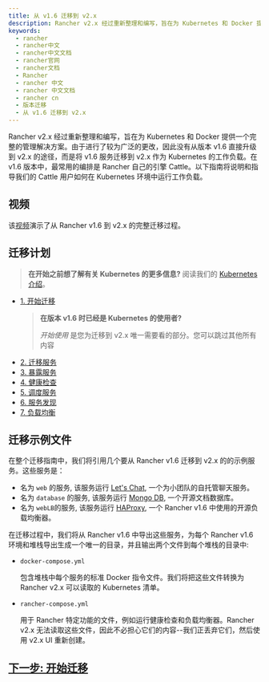 ```yaml
---
title: 从 v1.6 迁移到 v2.x
description: Rancher v2.x 经过重新整理和编写，旨在为 Kubernetes 和 Docker 提供一个完整的管理解决方案。由于进行了较为广泛的更改，因此没有从版本 v1.6 直接升级到 v2.x 的途径，而是将 v1.6 服务迁移到 v2.x 作为 Kubernetes 的工作负载。在 v1.6 版本中，最常用的编排是 Rancher 自己的引擎 Cattle。以下指南将说明和指导我们的 Cattle 用户如何在 Kubernetes 环境中运行工作负载。
keywords:
  - rancher
  - rancher中文
  - rancher中文文档
  - rancher官网
  - rancher文档
  - Rancher
  - rancher 中文
  - rancher 中文文档
  - rancher cn
  - 版本迁移
  - 从 v1.6 迁移到 v2.x
---
```


Rancher v2.x 经过重新整理和编写，旨在为 Kubernetes 和 Docker 提供一个完整的管理解决方案。由于进行了较为广泛的更改，因此没有从版本 v1.6 直接升级到 v2.x 的途径，而是将 v1.6 服务迁移到 v2.x 作为 Kubernetes 的工作负载。在 v1.6 版本中，最常用的编排是 Rancher 自己的引擎 Cattle。以下指南将说明和指导我们的 Cattle 用户如何在 Kubernetes 环境中运行工作负载。

## 视频

该[视频](https://www.youtube.com/watch?time_continue=1002&v=OIifcqj5Srw&feature=emb_logo)演示了从 Rancher v1.6 到 v2.x 的完整迁移过程。

## 迁移计划

> **在开始之前想了解有关 Kubernetes 的更多信息?** 阅读我们的 [Kubernetes 介绍](/docs/rancher2/v1.6-migration/kub-intro/)。

- [1. 开始迁移](/docs/rancher2/v1.6-migration/get-started/)

  > **在版本 v1.6 时已经是 Kubernetes 的使用者?**
  >
  > _开始使用_ 是您为迁移到 v2.x 唯一需要看的部分。您可以跳过其他所有内容

* [2. 迁移服务](/docs/rancher2/v1.6-migration/run-migration-tool/)
* [3. 暴露服务](/docs/rancher2/v1.6-migration/expose-services/)
* [4. 健康检查](/docs/rancher2/v1.6-migration/monitor-apps/)
* [5. 调度服务](/docs/rancher2/v1.6-migration/schedule-workloads/)
* [6. 服务发现](/docs/rancher2/v1.6-migration/discover-services/)
* [7. 负载均衡](/docs/rancher2/v1.6-migration/load-balancing/)

## 迁移示例文件

在整个迁移指南中，我们将引用几个要从 Rancher v1.6 迁移到 v2.x 的的示例服务。这些服务是：

- 名为 `web` 的服务, 该服务运行 [Let's Chat](http://sdelements.github.io/lets-chat/), 一个为小团队的自托管聊天服务。
- 名为 `database` 的服务, 该服务运行 [Mongo DB](https://www.mongodb.com/), 一个开源文档数据库。
- 名为 `webLB`的服务, 该服务运行 [HAProxy](http://www.haproxy.org/), 一个 Rancher v1.6 中使用的开源负载均衡器。

在迁移过程中，我们将从 Rancher v1.6 中导出这些服务，为每个 Rancher v1.6 环境和堆栈导出生成一个唯一的目录，并且输出两个文件到每个堆栈的目录中:

- `docker-compose.yml`

  包含堆栈中每个服务的标准 Docker 指令文件。我们将把这些文件转换为 Rancher v2.x 可以读取的 Kubernetes 清单。

- `rancher-compose.yml`

  用于 Rancher 特定功能的文件，例如运行健康检查和负载均衡器。Rancher v2.x 无法读取这些文件，因此不必担心它们的内容--我们正丢弃它们，然后使用 v2.x UI 重新创建。

## [下一步: 开始迁移](/docs/rancher2/v1.6-migration/get-started/)

